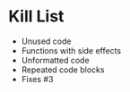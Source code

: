 Kill List
=========
* Unused code
* Functions with side effects
* Unformatted code
* Repeated code blocks
* Fixes #3
